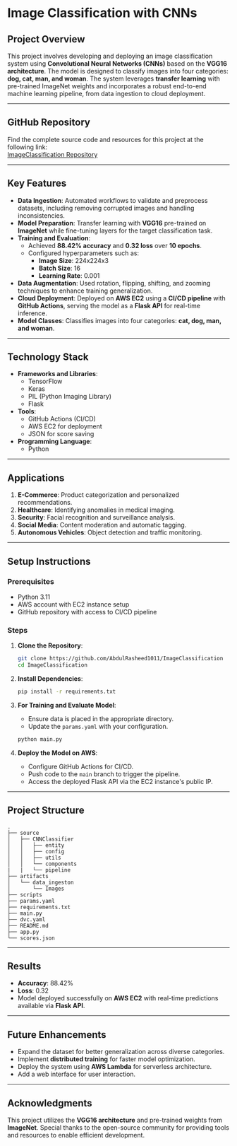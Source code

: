 # Image Classification with CNNs

## **Project Overview**
This project involves developing and deploying an image classification system using **Convolutional Neural Networks (CNNs)** based on the **VGG16 architecture**. The model is designed to classify images into four categories: **dog, cat, man, and woman**. The system leverages **transfer learning** with pre-trained ImageNet weights and incorporates a robust end-to-end machine learning pipeline, from data ingestion to cloud deployment.

---

## **GitHub Repository**
Find the complete source code and resources for this project at the following link:  
[ImageClassification Repository](https://github.com/AbdulRasheed1011/ImageClassification)

---

## **Key Features**
- **Data Ingestion**: Automated workflows to validate and preprocess datasets, including removing corrupted images and handling inconsistencies.
- **Model Preparation**: Transfer learning with **VGG16** pre-trained on **ImageNet** while fine-tuning layers for the target classification task.
- **Training and Evaluation**:
  - Achieved **88.42% accuracy** and **0.32 loss** over **10 epochs**.
  - Configured hyperparameters such as:
    - **Image Size**: 224x224x3
    - **Batch Size**: 16
    - **Learning Rate**: 0.001
- **Data Augmentation**: Used rotation, flipping, shifting, and zooming techniques to enhance training generalization.
- **Cloud Deployment**: Deployed on **AWS EC2** using a **CI/CD pipeline** with **GitHub Actions**, serving the model as a **Flask API** for real-time inference.
- **Model Classes**: Classifies images into four categories: **cat, dog, man, and woman**.

---

## **Technology Stack**
- **Frameworks and Libraries**:
  - TensorFlow
  - Keras
  - PIL (Python Imaging Library)
  - Flask
- **Tools**:
  - GitHub Actions (CI/CD)
  - AWS EC2 for deployment
  - JSON for score saving
- **Programming Language**:
  - Python

---

## **Applications**
1. **E-Commerce**: Product categorization and personalized recommendations.
2. **Healthcare**: Identifying anomalies in medical imaging.
3. **Security**: Facial recognition and surveillance analysis.
4. **Social Media**: Content moderation and automatic tagging.
5. **Autonomous Vehicles**: Object detection and traffic monitoring.

---

## **Setup Instructions**

### Prerequisites
- Python 3.11
- AWS account with EC2 instance setup
- GitHub repository with access to CI/CD pipeline

### Steps
1. **Clone the Repository**:
   ```bash
   git clone https://github.com/AbdulRasheed1011/ImageClassification
   cd ImageClassification
   ```

2. **Install Dependencies**:
   ```bash
   pip install -r requirements.txt
   ```

3. **For Training and Evaluate Model**:
   - Ensure data is placed in the appropriate directory.
   - Update the `params.yaml` with your configuration.
   ```bash
   python main.py
   ```


4. **Deploy the Model on AWS**:
   - Configure GitHub Actions for CI/CD.
   - Push code to the `main` branch to trigger the pipeline.
   - Access the deployed Flask API via the EC2 instance's public IP.

---

## **Project Structure**
```
.
├── source
│   ├── CNNClassifier
│   │   ├── entity
│   │   ├── config
│   │   ├── utils
│   │   └── components
|   |   └── pipeline  
├── artifacts
│   └── data_ingeston
│       └── Images
├── scripts
├── params.yaml
├── requirements.txt
├── main.py
├── dvc.yaml
├── README.md
├── app.py
└── scores.json
```

---

## **Results**
- **Accuracy**: 88.42%
- **Loss**: 0.32
- Model deployed successfully on **AWS EC2** with real-time predictions available via **Flask API**.

---

## **Future Enhancements**
- Expand the dataset for better generalization across diverse categories.
- Implement **distributed training** for faster model optimization.
- Deploy the system using **AWS Lambda** for serverless architecture.
- Add a web interface for user interaction.

---

## **Acknowledgments**
This project utilizes the **VGG16 architecture** and pre-trained weights from **ImageNet**. Special thanks to the open-source community for providing tools and resources to enable efficient development.

